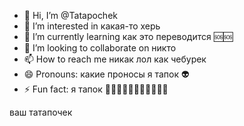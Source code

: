 - 👋 Hi, I’m @Tatapochek
- 👀 I’m interested in какая-то херь
- 🌱 I’m currently learning как это переводится 🆘🆘
- 💞️ I’m looking to collaborate on никто
- 📫 How to reach me никак лол как чебурек
- 😄 Pronouns: какие проносы я тапок 👽
- ⚡ Fun fact: я тапок 🤣🤣🤣😂😂🤣🤣🤣🤣😂🤣

<!---динаху
Tatapochek/Tatapochek is a ✨ special ✨ repository because its `README.md` (this file) appears on your GitHub profile.
You can click the Preview link to take a look at your changes.
фмифно--->
ваш татапочек 
